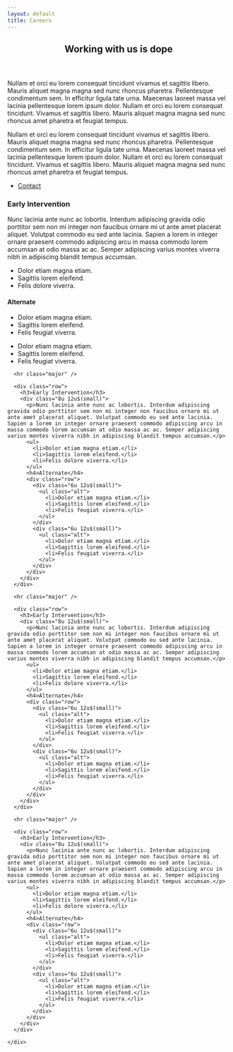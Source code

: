 ```yaml
---
layout: default
title: Careers
---
```


<!-- Main -->
<div id="main">
  <section id="two">
    <div class="inner">
      <header class="major">
        <h2>Working with us is dope</h2>
      </header>
      <p>Nullam et orci eu lorem consequat tincidunt vivamus et sagittis libero. Mauris aliquet magna magna sed nunc rhoncus pharetra. Pellentesque condimentum sem. In efficitur ligula tate urna. Maecenas laoreet massa vel lacinia pellentesque lorem ipsum dolor. Nullam et orci eu lorem consequat tincidunt. Vivamus et sagittis libero. Mauris aliquet magna magna sed nunc rhoncus amet pharetra et feugiat tempus.</p>
      <p>Nullam et orci eu lorem consequat tincidunt vivamus et sagittis libero. Mauris aliquet magna magna sed nunc rhoncus pharetra. Pellentesque condimentum sem. In efficitur ligula tate urna. Maecenas laoreet massa vel lacinia pellentesque lorem ipsum dolor. Nullam et orci eu lorem consequat tincidunt. Vivamus et sagittis libero. Mauris aliquet magna magna sed nunc rhoncus amet pharetra et feugiat tempus.</p>
      <ul class="actions">
        <li><a href="/careers" class="button next">Contact</a></li>
      </ul>
    </div>
  </section>
  <section id="two">
    <div class="inner">
      <div class="row">
        <h3>Early Intervention</h3>
        <div class="8u 12u$(small)">
          <p>Nunc lacinia ante nunc ac lobortis. Interdum adipiscing gravida odio porttitor sem non mi integer non faucibus ornare mi ut ante amet placerat aliquet. Volutpat commodo eu sed ante lacinia. Sapien a lorem in integer ornare praesent commodo adipiscing arcu in massa commodo lorem accumsan at odio massa ac ac. Semper adipiscing varius montes viverra nibh in adipiscing blandit tempus accumsan.</p>
          <ul>
            <li>Dolor etiam magna etiam.</li>
            <li>Sagittis lorem eleifend.</li>
            <li>Felis dolore viverra.</li>
          </ul>
          <h4>Alternate</h4>
          <div class="row">
            <div class="6u 12u$(small)">
              <ul class="alt">
                <li>Dolor etiam magna etiam.</li>
                <li>Sagittis lorem eleifend.</li>
                <li>Felis feugiat viverra.</li>
              </ul>
            </div>
            <div class="6u 12u$(small)">
              <ul class="alt">
                <li>Dolor etiam magna etiam.</li>
                <li>Sagittis lorem eleifend.</li>
                <li>Felis feugiat viverra.</li>
              </ul>
            </div>
          </div>
        </div>
      </div>

      <hr class="major" />

      <div class="row">
        <h3>Early Intervention</h3>
        <div class="8u 12u$(small)">
          <p>Nunc lacinia ante nunc ac lobortis. Interdum adipiscing gravida odio porttitor sem non mi integer non faucibus ornare mi ut ante amet placerat aliquet. Volutpat commodo eu sed ante lacinia. Sapien a lorem in integer ornare praesent commodo adipiscing arcu in massa commodo lorem accumsan at odio massa ac ac. Semper adipiscing varius montes viverra nibh in adipiscing blandit tempus accumsan.</p>
          <ul>
            <li>Dolor etiam magna etiam.</li>
            <li>Sagittis lorem eleifend.</li>
            <li>Felis dolore viverra.</li>
          </ul>
          <h4>Alternate</h4>
          <div class="row">
            <div class="6u 12u$(small)">
              <ul class="alt">
                <li>Dolor etiam magna etiam.</li>
                <li>Sagittis lorem eleifend.</li>
                <li>Felis feugiat viverra.</li>
              </ul>
            </div>
            <div class="6u 12u$(small)">
              <ul class="alt">
                <li>Dolor etiam magna etiam.</li>
                <li>Sagittis lorem eleifend.</li>
                <li>Felis feugiat viverra.</li>
              </ul>
            </div>
          </div>
        </div>
      </div>

      <hr class="major" />

      <div class="row">
        <h3>Early Intervention</h3>
        <div class="8u 12u$(small)">
          <p>Nunc lacinia ante nunc ac lobortis. Interdum adipiscing gravida odio porttitor sem non mi integer non faucibus ornare mi ut ante amet placerat aliquet. Volutpat commodo eu sed ante lacinia. Sapien a lorem in integer ornare praesent commodo adipiscing arcu in massa commodo lorem accumsan at odio massa ac ac. Semper adipiscing varius montes viverra nibh in adipiscing blandit tempus accumsan.</p>
          <ul>
            <li>Dolor etiam magna etiam.</li>
            <li>Sagittis lorem eleifend.</li>
            <li>Felis dolore viverra.</li>
          </ul>
          <h4>Alternate</h4>
          <div class="row">
            <div class="6u 12u$(small)">
              <ul class="alt">
                <li>Dolor etiam magna etiam.</li>
                <li>Sagittis lorem eleifend.</li>
                <li>Felis feugiat viverra.</li>
              </ul>
            </div>
            <div class="6u 12u$(small)">
              <ul class="alt">
                <li>Dolor etiam magna etiam.</li>
                <li>Sagittis lorem eleifend.</li>
                <li>Felis feugiat viverra.</li>
              </ul>
            </div>
          </div>
        </div>
      </div>

      <hr class="major" />

      <div class="row">
        <h3>Early Intervention</h3>
        <div class="8u 12u$(small)">
          <p>Nunc lacinia ante nunc ac lobortis. Interdum adipiscing gravida odio porttitor sem non mi integer non faucibus ornare mi ut ante amet placerat aliquet. Volutpat commodo eu sed ante lacinia. Sapien a lorem in integer ornare praesent commodo adipiscing arcu in massa commodo lorem accumsan at odio massa ac ac. Semper adipiscing varius montes viverra nibh in adipiscing blandit tempus accumsan.</p>
          <ul>
            <li>Dolor etiam magna etiam.</li>
            <li>Sagittis lorem eleifend.</li>
            <li>Felis dolore viverra.</li>
          </ul>
          <h4>Alternate</h4>
          <div class="row">
            <div class="6u 12u$(small)">
              <ul class="alt">
                <li>Dolor etiam magna etiam.</li>
                <li>Sagittis lorem eleifend.</li>
                <li>Felis feugiat viverra.</li>
              </ul>
            </div>
            <div class="6u 12u$(small)">
              <ul class="alt">
                <li>Dolor etiam magna etiam.</li>
                <li>Sagittis lorem eleifend.</li>
                <li>Felis feugiat viverra.</li>
              </ul>
            </div>
          </div>
        </div>
      </div>

    </div>
  </section>

  <!-- <hr class="colorful" /> -->

</div>
